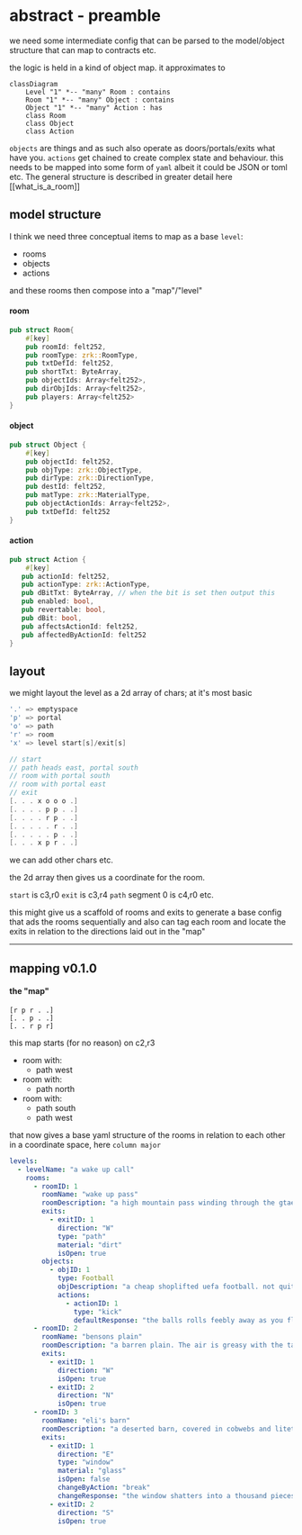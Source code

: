 # abstract - preamble
we need some intermediate config that can be parsed to the model/object structure that can map to contracts etc.

the logic is held in a kind of object map. it approximates to

```mermaid
classDiagram
	Level "1" *-- "many" Room : contains
    Room "1" *-- "many" Object : contains
    Object "1" *-- "many" Action : has
    class Room
    class Object
    class Action
```

`objects` are things and as such also operate as doors/portals/exits what have you.
`actions` get chained to create complex state and behaviour. this needs to be mapped into some form of `yaml` albeit it could be JSON or toml etc.
The general structure is described in greater detail here [[what_is_a_room]]
## model structure
I think we need three conceptual items to map as a base `level`:
* rooms
* objects
* actions

and these rooms then compose into a "map"/"level"
#### room
```rust
pub struct Room{
    #[key]
    pub roomId: felt252,
    pub roomType: zrk::RoomType,
    pub txtDefId: felt252,
    pub shortTxt: ByteArray,
    pub objectIds: Array<felt252>,
    pub dirObjIds: Array<felt252>,
    pub players: Array<felt252>
}
```
#### object
```rust
pub struct Object {
    #[key]
    pub objectId: felt252,
    pub objType: zrk::ObjectType,
    pub dirType: zrk::DirectionType,
    pub destId: felt252,
    pub matType: zrk::MaterialType,
    pub objectActionIds: Array<felt252>,
    pub txtDefId: felt252
}
```
#### action
```rust
pub struct Action {
    #[key]
   pub actionId: felt252,
   pub actionType: zrk::ActionType,
   pub dBitTxt: ByteArray, // when the bit is set then output this
   pub enabled: bool,
   pub revertable: bool,
   pub dBit: bool,
   pub affectsActionId: felt252,
   pub affectedByActionId: felt252
}
```

## layout

we might layout the level as a 2d array of chars; at it's most basic
```c
'.' => emptyspace
'p' => portal
'o' => path
'r' => room
'x' => level start[s]/exit[s]

// start
// path heads east, portal south
// room with portal south
// room with portal east
// exit
[. . . x o o o .]
[. . . . p p . .]
[. . . . r p . .]
[. . . . . r . .]
[. . . . . p . .]
[. . . x p r . .]
```
we can add other chars etc.

the 2d array then gives us a coordinate for the room.

`start` is c3,r0
`exit` is c3,r4
`path` segment 0 is c4,r0
etc.

this might give us a scaffold of rooms and exits to generate a base config
that ads the rooms sequentially and also can tag each room and locate the exits in relation to the directions laid out in the "map"

---
## mapping v0.1.0

#### the "map"

```
[r p r . .]
[. . p . .]
[. . r p r]
```

this map starts (for no reason) on c2,r3
* room with:
	* path west
* room with:
	* path north
* room with:
	* path south
	* path west

that now gives a base yaml structure of the rooms in relation to each other in a coordinate space, here `column major`

```yaml
levels:
  - levelName: "a wake up call"
    rooms:
      - roomID: 1
        roomName: "wake up pass"
        roomDescription: "a high mountain pass winding through the gtaefk hills. The pass is narrow and flanked by steep sided valleys falling off to the east and the west"
        exits:
          - exitID: 1
            direction: "W"
            type: "path"
            material: "dirt"
            isOpen: true
        objects:
          - objID: 1
            type: Football
            objDescription: "a cheap shoplifted uefa football. not quite round, kickable"
            actions:
              - actionID: 1
                type: "kick"
                defaultResponse: "the balls rolls feebly away as you fluff the kick and lands in some dog shit"
      - roomID: 2
        roomName: "bensons plain"
        roomDescription: "a barren plain. The air is greasy with the taste of bensons"
        exits:
          - exitID: 1
            direction: "W"
            isOpen: true
          - exitID: 2
            direction: "N"
            isOpen: true
      - roomID: 3
        roomName: "eli's barn"
        roomDescription: "a deserted barn, covered in cobwebs and litetred with broken glass and old hay, it does not smell of hay, you would prefer it dd not smell at all"
        exits:
          - exitID: 1
            direction: "E"
            type: "window"
            material: "glass"
            isOpen: false
            changeByAction: "break"
            changeResponse: "the window shatters into a thousand pieces"
          - exitID: 2
            direction: "S"
            isOpen: true
```

